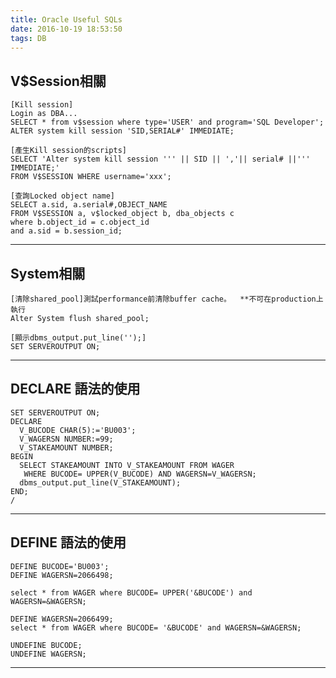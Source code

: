```yaml
---
title: Oracle Useful SQLs
date: 2016-10-19 18:53:50
tags: DB
---
```



V$Session相關
---	
	[Kill session]
	Login as DBA...
	SELECT * from v$session where type='USER' and program='SQL Developer';
	ALTER system kill session 'SID,SERIAL#' IMMEDIATE;
	
	[產生Kill session的scripts]
	SELECT 'Alter system kill session ''' || SID || ','|| serial# ||''' IMMEDIATE;'  
	FROM V$SESSION WHERE username='xxx';
	
	[查詢Locked object name]
	SELECT a.sid, a.serial#,OBJECT_NAME
	FROM V$SESSION a, v$locked_object b, dba_objects c 
	where b.object_id = c.object_id 
	and a.sid = b.session_id;
---

System相關
---
	[清除shared_pool]測試performance前清除buffer cache。  **不可在production上執行
	Alter System flush shared_pool;
	
	[顯示dbms_output.put_line('');]
	SET SERVEROUTPUT ON;
---

DECLARE 語法的使用
---
	SET SERVEROUTPUT ON;
	DECLARE 
	  V_BUCODE CHAR(5):='BU003';
	  V_WAGERSN NUMBER:=99;
	  V_STAKEAMOUNT NUMBER;
	BEGIN
	  SELECT STAKEAMOUNT INTO V_STAKEAMOUNT FROM WAGER 
	   WHERE BUCODE= UPPER(V_BUCODE) AND WAGERSN=V_WAGERSN;
	  dbms_output.put_line(V_STAKEAMOUNT);
	END;
	/
---

DEFINE 語法的使用
---
	DEFINE BUCODE='BU003';
	DEFINE WAGERSN=2066498;

	select * from WAGER where BUCODE= UPPER('&BUCODE') and WAGERSN=&WAGERSN;

	DEFINE WAGERSN=2066499;
	select * from WAGER where BUCODE= '&BUCODE' and WAGERSN=&WAGERSN;

	UNDEFINE BUCODE;
	UNDEFINE WAGERSN;
---



